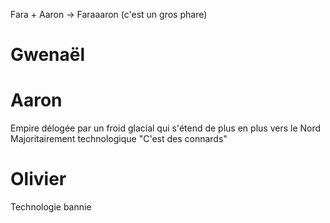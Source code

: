 Fara + Aaron -> Faraaaron (c'est un gros phare)

# Gwenaël 

# Aaron

Empire délogée par un froid glacial qui s'étend de plus en plus vers le Nord
Majoritairement technologique
"C'est des connards"

# Olivier

Technologie bannie 